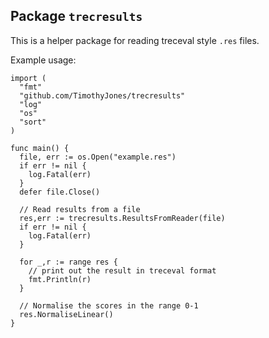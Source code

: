 Package `trecresults`
--------------------

This is a helper package for reading treceval style `.res` files. 

Example usage:


    import (
      "fmt"
      "github.com/TimothyJones/trecresults"
      "log"
      "os"
      "sort"
    )

    func main() {
      file, err := os.Open("example.res")
      if err != nil {
        log.Fatal(err)
      }
      defer file.Close()

      // Read results from a file
      res,err := trecresults.ResultsFromReader(file)
      if err != nil {
        log.Fatal(err)
      }

      for _,r := range res {
        // print out the result in treceval format
        fmt.Println(r)
      }

      // Normalise the scores in the range 0-1
      res.NormaliseLinear()
    }
